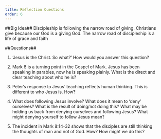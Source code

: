 ```yaml
---
title: Reflection Questions
order: 6
---
```


##Big Idea##
Discipleship is following the narrow road of giving. Christians give because our God is a giving God. The narrow road of discipleship is a life of grace and faith 

##Questions##
1. ‘Jesus is the Christ. So what?’ How would you answer this question?  

2. Mark 8 is a turning point in the Gospel of Mark. Jesus has been speaking in parables, now he is speaking plainly. What is the direct and clear teaching about who he is? 

3. Peter’s response to Jesus’ teaching reflects human thinking. This is different to who Jesus is. How? 

4. What does following Jesus involve? What does it mean to ‘deny’ ourselves? What is the result of doing/not doing this? What may be holding us back from denying ourselves and following Jesus? What might denying yourself to follow Jesus mean? 

5. The incident in Mark 8:14-32 shows that the disciples are still thinking the thoughts of man and not of God. How? How might we do this? 



